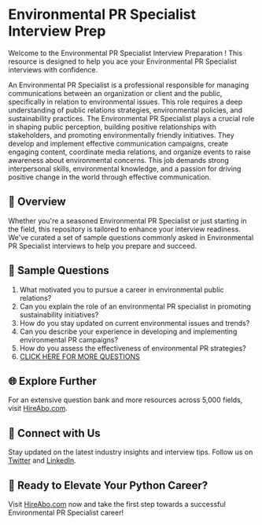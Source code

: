 # Environmental PR Specialist Interview Prep

Welcome to the Environmental PR Specialist Interview Preparation ! This resource is designed to help you ace your Environmental PR Specialist interviews with confidence.

An Environmental PR Specialist is a professional responsible for managing communications between an organization or client and the public, specifically in relation to environmental issues. This role requires a deep understanding of public relations strategies, environmental policies, and sustainability practices. The Environmental PR Specialist plays a crucial role in shaping public perception, building positive relationships with stakeholders, and promoting environmentally friendly initiatives. They develop and implement effective communication campaigns, create engaging content, coordinate media relations, and organize events to raise awareness about environmental concerns. This job demands strong interpersonal skills, environmental knowledge, and a passion for driving positive change in the world through effective communication.

## 🚀 Overview

Whether you're a seasoned Environmental PR Specialist or just starting in the field, this repository is tailored to enhance your interview readiness. We've curated a set of sample questions commonly asked in Environmental PR Specialist interviews to help you prepare and succeed.

## 📝 Sample Questions

1. What motivated you to pursue a career in environmental public relations?
2. Can you explain the role of an environmental PR specialist in promoting sustainability initiatives?
3. How do you stay updated on current environmental issues and trends?
4. Can you describe your experience in developing and implementing environmental PR campaigns?
5. How do you assess the effectiveness of environmental PR strategies?
6. [CLICK HERE FOR MORE QUESTIONS](https://hireabo.com/job/8_1_23/Environmental%20PR%20Specialist)

## 🌐 Explore Further

For an extensive question bank and more resources across 5,000 fields, visit [HireAbo.com](https://www.hireabo.com).

## 📱 Connect with Us

Stay updated on the latest industry insights and interview tips. Follow us on [Twitter](https://twitter.com/hireabo) and [LinkedIn](https://www.linkedin.com/in/hire-abo-3609972a8/).

## 🚀 Ready to Elevate Your Python Career?

Visit [HireAbo.com](https://www.hireabo.com) now and take the first step towards a successful Environmental PR Specialist career!